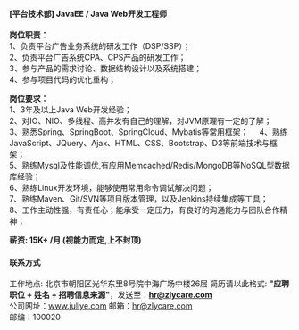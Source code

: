 #### [平台技术部] JavaEE / Java Web开发工程师

**岗位职责：**    
1、负责平台广告业务系统的研发工作（DSP/SSP）；   
2、负责平台广告系统CPA、CPS产品的研发工作；  
3、参与产品的需求讨论、数据结构设计以及系统搭建；  
4、参与项目代码的优化重构；  

**岗位要求：**   
1、3年及以上Java Web开发经验；     
2、对IO、NIO、多线程、高并发有自己的理解，对JVM原理有一定的了解；       
3、熟悉Spring、SpringBoot、SpringCloud、Mybatis等常用框架；     
4、熟练JavaScript、JQuery、Ajax、HTML、CSS、Bootstrap、D3等前端技术与框架；    
5、熟练Mysql及性能调优,有应用Memcached/Redis/MongoDB等NoSQL型数据库经验；    
6、熟练Linux开发环境，能够使用常用命令调试解决问题；    
7、熟练Maven、Git/SVN等项目版本管理，以及Jenkins持续集成等工具；    
8、工作主动性强，有责任心；能承受一定压力，有良好的沟通能力与团队合作精神；    

**薪资:  15K+ /月 (视能力而定,上不封顶)**  

#### 联系方式
工作地点: 北京市朝阳区光华东里8号院中海广场中楼26层 
简历请以此格式: **"应聘职位 + 姓名 + 招聘信息来源"**，发送至：**hr@zlycare.com**    
公司网址：www.juliye.com
邮箱：hr@zlycare.com    
邮编：100020   
